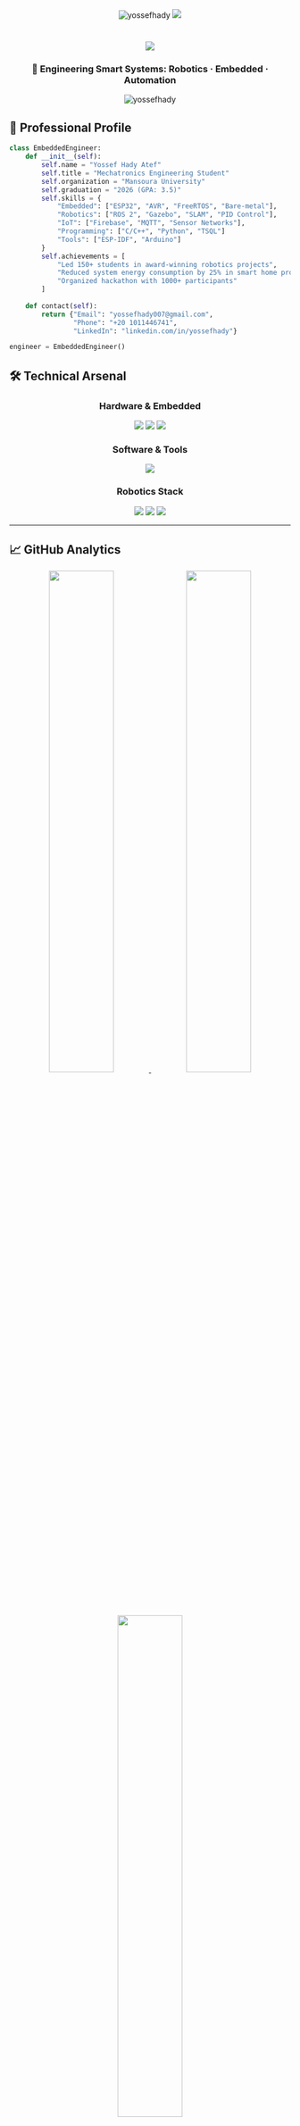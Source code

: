 <div align="center">
  <img src="https://komarev.com/ghpvc/?username=yossefhady&label=Profile%20views&color=0e75b6&style=flat" alt="yossefhady" /> 
  <img src="https://visitor-badge.laobi.icu/badge?page_id=yossefhady.yossefhady" />
</div>

<h1 align="center">
  <img src="https://readme-typing-svg.herokuapp.com/?font=Righteous&size=35&center=true&vCenter=true&width=500&height=70&duration=4000&lines=Hi+There!+👋;I'm+Yossef+Hady!;Embedded+Systems+Engineer;Robotics+Specialist;IoT+Developer" />
</h1>

<h3 align="center">🔭 Engineering Smart Systems: Robotics · Embedded · Automation</h3>

<div align="center">
  <img src="https://github-profile-trophy.vercel.app/?username=yossefhady&theme=onedark&row=1&column=7" alt="yossefhady" />
</div>

## 🚀 Professional Profile

```python
class EmbeddedEngineer:
    def __init__(self):
        self.name = "Yossef Hady Atef"
        self.title = "Mechatronics Engineering Student"
        self.organization = "Mansoura University"
        self.graduation = "2026 (GPA: 3.5)"
        self.skills = {
            "Embedded": ["ESP32", "AVR", "FreeRTOS", "Bare-metal"],
            "Robotics": ["ROS 2", "Gazebo", "SLAM", "PID Control"],
            "IoT": ["Firebase", "MQTT", "Sensor Networks"],
            "Programming": ["C/C++", "Python", "TSQL"]
            "Tools": ["ESP-IDF", "Arduino"]
        }
        self.achievements = [
            "Led 150+ students in award-winning robotics projects",
            "Reduced system energy consumption by 25% in smart home project",
            "Organized hackathon with 1000+ participants"
        ]
        
    def contact(self):
        return {"Email": "yossefhady007@gmail.com", 
                "Phone": "+20 1011446741",
                "LinkedIn": "linkedin.com/in/yossefhady"}

engineer = EmbeddedEngineer()
```



## 🛠️ Technical Arsenal

<div align="center"> <h3>Hardware & Embedded</h3> <img src="https://img.shields.io/badge/ESP32-000000?style=for-the-badge&logo=espressif&logoColor=white" /> <img src="https://img.shields.io/badge/Arduino-00979D?style=for-the-badge&logo=Arduino&logoColor=white" /> <img src="https://img.shields.io/badge/Raspberry%20Pi-A22846?style=for-the-badge&logo=Raspberry%20Pi&logoColor=white" /> <h3>Software & Tools</h3> <img src="https://skillicons.dev/icons?i=c,cpp,python,matlab,bash,cmake,git,github,docker,linux" /> <h3>Robotics Stack</h3> <img src="https://img.shields.io/badge/ROS%202-22314E?style=for-the-badge&logo=ros&logoColor=white" /> <img src="https://img.shields.io/badge/Gazebo-FF6F00?style=for-the-badge&logo=gazebo&logoColor=white" /> <img src="https://img.shields.io/badge/FreeRTOS-00979D?style=for-the-badge&logo=freertos&logoColor=white" /> </div>

---

## 📈 GitHub Analytics
<div align="center"> <a href="https://git.io/streak-stats"> <img src="https://streak-stats.demolab.com?user=yossefhady&theme=dark&hide_border=true&date_format=j%20M%5B%20Y%5D" width="48%" /> </a> <img src="https://github-readme-stats.vercel.app/api?username=yossefhady&show_icons=true&theme=radical" width="48%" /> <img src="https://github-readme-stats.vercel.app/api/top-langs/?username=yossefhady&layout=compact&theme=radical" width="48%" /> <!-- Standard GitHub Contribution Graph --> <img src="https://github-readme-activity-graph.vercel.app/graph?username=yossefhady&theme=github-compact" width="90%" /> </div>

---

## 🏆 Notable Projects
<div align="center">
  <h3>Self-Balancing Robot</h3>
  <img src="https://github.com/yossefhady/Self-Balance/blob/main/docs/gazebo_screenshot.png" width="60%" style="border-radius: 10px; border: 2px solid #444"/>
  <p>ROS 2 controlled delivery robot with ESP32 and custom PID algorithm</p>
  <a href="https://github.com/yossefhady/Self-Balance">View on GitHub</a>
</div>

---

## 🤝 Let's Collaborate!
<div align="center"> <a href="https://linkedin.com/in/yossefhady" target="_blank"> <img src="https://img.shields.io/badge/LinkedIn-0077B5?style=for-the-badge&logo=linkedin&logoColor=white" /> </a> <a href="mailto:yossefhady007@gmail.com"> <img src="https://img.shields.io/badge/Gmail-D14836?style=for-the-badge&logo=gmail&logoColor=white" /> </a> <a href="https://github.com/yossefhady"> <img src="https://img.shields.io/badge/GitHub-100000?style=for-the-badge&logo=github&logoColor=white" /> </a> </div><h3 align="center"> <img src="https://readme-typing-svg.herokuapp.com/?font=Righteous&size=25&center=true&vCenter=true&width=500&height=70&duration=4000&lines=Let's+build+the+future+of+embedded+systems!;Reach+out+to+collaborate+👨‍💻" /> </h3>
